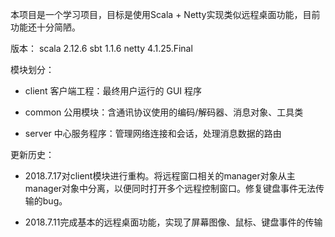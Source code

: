 本项目是一个学习项目，目标是使用Scala + Netty实现类似远程桌面功能，目前功能还十分简陋。

版本：
    scala 2.12.6
    sbt 1.1.6
    netty 4.1.25.Final

模块划分：

 - client 客户端工程：最终用户运行的 GUI 程序
 
 - common 公用模块：含通讯协议使用的编码/解码器、消息对象、工具类
 
 - server 中心服务程序：管理网络连接和会话，处理消息数据的路由

更新历史：

 - 2018.7.17对client模块进行重构。将远程窗口相关的manager对象从主manager对象中分离，以便同时打开多个远程控制窗口。修复键盘事件无法传输的bug。

 - 2018.7.11完成基本的远程桌面功能，实现了屏幕图像、鼠标、键盘事件的传输

